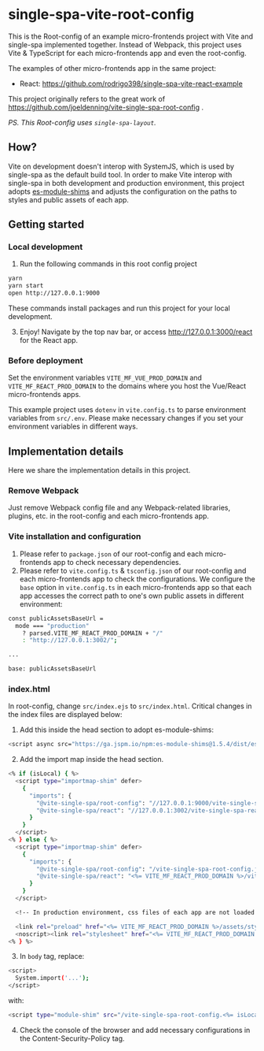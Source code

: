 # single-spa-vite-root-config

This is the Root-config of an example micro-frontends project with Vite and single-spa implemented together.
Instead of Webpack, this project uses Vite & TypeScript for each micro-frontends app and even the root-config.

The examples of other micro-frontends app in the same project:

- React: https://github.com/rodrigo398/single-spa-vite-react-example

This project originally refers to the great work of https://github.com/joeldenning/vite-single-spa-root-config .

_PS. This Root-config uses `single-spa-layout`._

## How?

Vite on development doesn't interop with SystemJS, which is used by single-spa as the default build tool.
In order to make Vite interop with single-spa in both development and production environment, this project adopts [es-module-shims](https://github.com/guybedford/es-module-shims) and adjusts the configuration on the paths to styles and public assets of each app.

## Getting started

### Local development

1. Run the following commands in this root config project

```sh
yarn
yarn start
open http://127.0.0.1:9000
```

These commands install packages and run this project for your local development.

3. Enjoy! Navigate by the top nav bar, or access http://127.0.0.1:3000/react for the React app.

### Before deployment

Set the environment variables `VITE_MF_VUE_PROD_DOMAIN` and `VITE_MF_REACT_PROD_DOMAIN` to the domains where you host the Vue/React micro-frontends apps.

This example project uses `dotenv` in `vite.config.ts` to parse environment variables from `src/.env`. Please make necessary changes if you set your environment variables in different ways.

## Implementation details

Here we share the implementation details in this project.

### Remove Webpack

Just remove Webpack config file and any Webpack-related libraries, plugins, etc. in the root-config and each micro-frontends app.

### Vite installation and configuration

1. Please refer to `package.json` of our root-config and each micro-frontends app to check necessary dependencies.
2. Please refer to `vite.config.ts` & `tsconfig.json` of our root-config and each micro-frontends app to check the configurations.
   We configure the `base` option in `vite.config.ts` in each micro-frontends app so that each app accesses the correct path to one's own public assets in different environment:

```sh
const publicAssetsBaseUrl =
  mode === "production"
    ? parsed.VITE_MF_REACT_PROD_DOMAIN + "/"
    : "http://127.0.0.1:3002/";

...

base: publicAssetsBaseUrl
```

### index.html

In root-config, change `src/index.ejs` to `src/index.html`.
Critical changes in the index files are displayed below:

1. Add this inside the head section to adopt es-module-shims:

```sh
<script async src="https://ga.jspm.io/npm:es-module-shims@1.5.4/dist/es-module-shims.js"></script>
```

2. Add the import map inside the head section.

```sh
<% if (isLocal) { %>
  <script type="importmap-shim" defer>
    {
      "imports": {
        "@vite-single-spa/root-config": "//127.0.0.1:9000/vite-single-spa-root-config.ts",
        "@vite-single-spa/react": "//127.0.0.1:3002/vite-single-spa-react.ts"
      }
    }
  </script>
<% } else { %>
  <script type="importmap-shim" defer>
    {
      "imports": {
        "@vite-single-spa/root-config": "/vite-single-spa-root-config.js",
        "@vite-single-spa/react": "<%= VITE_MF_REACT_PROD_DOMAIN %>/vite-single-spa-react.js"
      }
    }
  </script>

  <!-- In production environment, css files of each app are not loaded correctly (the paths start with root-config's domain), so in index.html we preload them using each app's domain explicitly -->

  <link rel="preload" href="<%= VITE_MF_REACT_PROD_DOMAIN %>/assets/style.css" as="style" onload="this.onload=null;this.rel='stylesheet'">
  <noscript><link rel="stylesheet" href="<%= VITE_MF_REACT_PROD_DOMAIN %>/assets/style.css"></noscript>
<% } %>
```

3. In `body` tag, replace:

```sh
<script>
  System.import('...');
</script>
```

with:

```sh
<script type="module-shim" src="/vite-single-spa-root-config.<%= isLocal ? 'ts' : 'js' %>"></script>
```

4. Check the console of the browser and add necessary configurations in the Content-Security-Policy tag.
